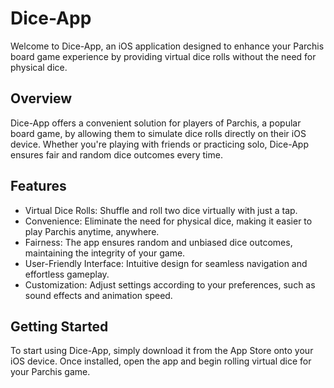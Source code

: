 # Dice-App
Welcome to Dice-App, an iOS application designed to enhance your Parchis board game experience by providing virtual dice rolls without the need for physical dice.

## Overview
Dice-App offers a convenient solution for players of Parchis, a popular board game, by allowing them to simulate dice rolls directly on their iOS device. Whether you're playing with friends or practicing solo, Dice-App ensures fair and random dice outcomes every time.

## Features
- Virtual Dice Rolls: Shuffle and roll two dice virtually with just a tap.
- Convenience: Eliminate the need for physical dice, making it easier to play Parchis anytime, anywhere.
- Fairness: The app ensures random and unbiased dice outcomes, maintaining the integrity of your game.
- User-Friendly Interface: Intuitive design for seamless navigation and effortless gameplay.
- Customization: Adjust settings according to your preferences, such as sound effects and animation speed.

## Getting Started
To start using Dice-App, simply download it from the App Store onto your iOS device. Once installed, open the app and begin rolling virtual dice for your Parchis game.